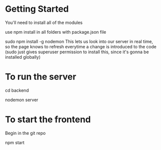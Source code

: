# Getting Started
You'll need to install all of the modules

use npm install in all folders with package.json file

sudo npm install -g nodemon This lets us look into our server in real time, so the page knows to refresh everytime a change is introduced to the code (sudo just gives superuser permission to install this, since it's gonna be installed globally)

# To run the server
cd backend

nodemon server

# To start the frontend
Begin in the git repo

npm start
